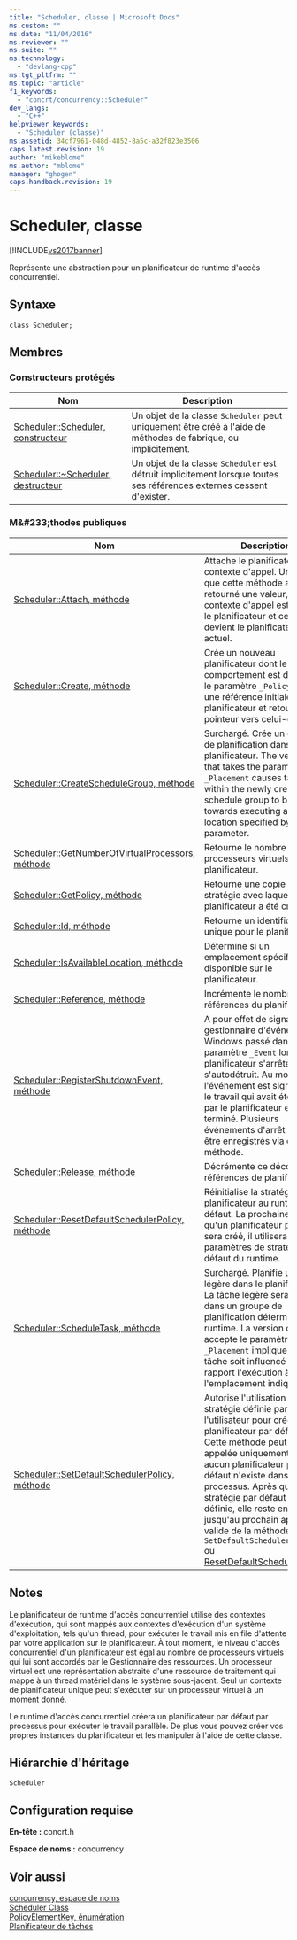 ```yaml
---
title: "Scheduler, classe | Microsoft Docs"
ms.custom: ""
ms.date: "11/04/2016"
ms.reviewer: ""
ms.suite: ""
ms.technology: 
  - "devlang-cpp"
ms.tgt_pltfrm: ""
ms.topic: "article"
f1_keywords: 
  - "concrt/concurrency::Scheduler"
dev_langs: 
  - "C++"
helpviewer_keywords: 
  - "Scheduler (classe)"
ms.assetid: 34cf7961-048d-4852-8a5c-a32f823e3506
caps.latest.revision: 19
author: "mikeblome"
ms.author: "mblome"
manager: "ghogen"
caps.handback.revision: 19
---
```

# Scheduler, classe
[!INCLUDE[vs2017banner](../../../assembler/inline/includes/vs2017banner.md)]

Représente une abstraction pour un planificateur de runtime d'accès concurrentiel.  
  
## Syntaxe  
  
```  
class Scheduler;  
```  
  
## Membres  
  
### Constructeurs protégés  
  
|Nom|Description|  
|---------|-----------------|  
|[Scheduler::Scheduler, constructeur](../Topic/Scheduler::Scheduler%20Constructor.md)|Un objet de la classe `Scheduler` peut uniquement être créé à l'aide de méthodes de fabrique, ou implicitement.|  
|[Scheduler::~Scheduler, destructeur](../Topic/Scheduler::~Scheduler%20Destructor.md)|Un objet de la classe `Scheduler` est détruit implicitement lorsque toutes ses références externes cessent d'exister.|  
  
### M&\#233;thodes publiques  
  
|Nom|Description|  
|---------|-----------------|  
|[Scheduler::Attach, méthode](../Topic/Scheduler::Attach%20Method.md)|Attache le planificateur au contexte d'appel.  Une fois que cette méthode a retourné une valeur, le contexte d'appel est géré par le planificateur et ce dernier devient le planificateur actuel.|  
|[Scheduler::Create, méthode](../Topic/Scheduler::Create%20Method.md)|Crée un nouveau planificateur dont le comportement est décrit par le paramètre `_Policy`, place une référence initiale sur le planificateur et retourne un pointeur vers celui\-ci.|  
|[Scheduler::CreateScheduleGroup, méthode](../Topic/Scheduler::CreateScheduleGroup%20Method.md)|Surchargé.  Crée un groupe de planification dans le planificateur.  The version that takes the parameter `_Placement` causes tasks within the newly created schedule group to be biased towards executing at the location specified by that parameter.|  
|[Scheduler::GetNumberOfVirtualProcessors, méthode](../Topic/Scheduler::GetNumberOfVirtualProcessors%20Method.md)|Retourne le nombre actuel de processeurs virtuels pour le planificateur.|  
|[Scheduler::GetPolicy, méthode](../Topic/Scheduler::GetPolicy%20Method.md)|Retourne une copie de la stratégie avec laquelle le planificateur a été créé.|  
|[Scheduler::Id, méthode](../Topic/Scheduler::Id%20Method.md)|Retourne un identificateur unique pour le planificateur.|  
|[Scheduler::IsAvailableLocation, méthode](../Topic/Scheduler::IsAvailableLocation%20Method.md)|Détermine si un emplacement spécifique est disponible sur le planificateur.|  
|[Scheduler::Reference, méthode](../Topic/Scheduler::Reference%20Method.md)|Incrémente le nombre de références du planificateur.|  
|[Scheduler::RegisterShutdownEvent, méthode](../Topic/Scheduler::RegisterShutdownEvent%20Method.md)|A pour effet de signaler le gestionnaire d'événements Windows passé dans le paramètre `_Event` lorsque le planificateur s'arrête et s'autodétruit.  Au moment où l'événement est signalé, tout le travail qui avait été planifié par le planificateur est terminé.  Plusieurs événements d'arrêt peuvent être enregistrés via cette méthode.|  
|[Scheduler::Release, méthode](../Topic/Scheduler::Release%20Method.md)|Décrémente ce décompte de références de planificateur.|  
|[Scheduler::ResetDefaultSchedulerPolicy, méthode](../Topic/Scheduler::ResetDefaultSchedulerPolicy%20Method.md)|Réinitialise la stratégie du planificateur au runtime par défaut.  La prochaine fois qu'un planificateur par défaut sera créé, il utilisera les paramètres de stratégie par défaut du runtime.|  
|[Scheduler::ScheduleTask, méthode](../Topic/Scheduler::ScheduleTask%20Method.md)|Surchargé.  Planifie une tâche légère dans le planificateur.  La tâche légère sera placée dans un groupe de planification déterminé par le runtime.  La version qui accepte le paramètre `_Placement` implique que la tâche soit influencé par rapport l'exécution à l'emplacement indiqué.|  
|[Scheduler::SetDefaultSchedulerPolicy, méthode](../Topic/Scheduler::SetDefaultSchedulerPolicy%20Method.md)|Autorise l'utilisation d'une stratégie définie par l'utilisateur pour créer le planificateur par défaut.  Cette méthode peut être appelée uniquement lorsque aucun planificateur par défaut n'existe dans le processus.  Après qu'une stratégie par défaut soit définie, elle reste en vigueur jusqu'au prochain appel valide de la méthode `SetDefaultSchedulerPolicy` ou [ResetDefaultSchedulerPolicy](../Topic/Scheduler::ResetDefaultSchedulerPolicy%20Method.md).|  
  
## Notes  
 Le planificateur de runtime d'accès concurrentiel utilise des contextes d'exécution, qui sont mappés aux contextes d'exécution d'un système d'exploitation, tels qu'un thread, pour exécuter le travail mis en file d'attente par votre application sur le planificateur.  À tout moment, le niveau d'accès concurrentiel d'un planificateur est égal au nombre de processeurs virtuels qui lui sont accordés par le Gestionnaire des ressources.  Un processeur virtuel est une représentation abstraite d'une ressource de traitement qui mappe à un thread matériel dans le système sous\-jacent.  Seul un contexte de planificateur unique peut s'exécuter sur un processeur virtuel à un moment donné.  
  
 Le runtime d'accès concurrentiel créera un planificateur par défaut par processus pour exécuter le travail parallèle.  De plus vous pouvez créer vos propres instances du planificateur et les manipuler à l'aide de cette classe.  
  
## Hiérarchie d'héritage  
 `Scheduler`  
  
## Configuration requise  
 **En\-tête :** concrt.h  
  
 **Espace de noms :** concurrency  
  
## Voir aussi  
 [concurrency, espace de noms](../../../parallel/concrt/reference/concurrency-namespace.md)   
 [Scheduler Class](../../../parallel/concrt/reference/scheduler-class.md)   
 [PolicyElementKey, énumération](../Topic/PolicyElementKey%20Enumeration.md)   
 [Planificateur de tâches](../../../parallel/concrt/task-scheduler-concurrency-runtime.md)